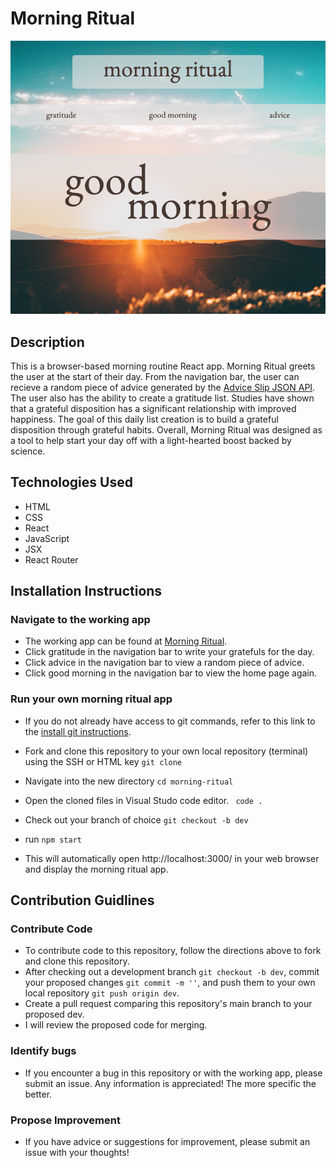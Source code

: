 # Morning Ritual

![Morning Ritual App Screenshot](./src/images/morning-ritual-ss.png)

## Description

This is a browser-based morning routine React app. Morning Ritual greets the user at the start of their day. From the navigation bar, the user can recieve a random piece of advice generated by the [Advice Slip JSON API](https://api.adviceslip.com/). The user also has the ability to create a gratitude list. Studies have shown that a grateful disposition has a significant relationship with improved happiness. The goal of this daily list creation is to build a grateful disposition through grateful habits. Overall, Morning Ritual was designed as a tool to help start your day off with a light-hearted boost backed by science.

## Technologies Used

- HTML
- CSS
- React
- JavaScript
- JSX
- React Router

## Installation Instructions

### Navigate to the working app

- The working app can be found at [Morning Ritual](https://epic-poincare-8000d1.netlify.app/).
- Click gratitude in the navigation bar to write your gratefuls for the day.
- Click advice in the navigation bar to view a random piece of advice.
- Click good morning in the navigation bar to view the home page again.

### Run your own morning ritual app

- If you do not already have access to git commands, refer to this link to the [install git instructions](https://github.com/git-guides/install-git).

- Fork and clone this repository to your own local repository (terminal) using the SSH or HTML key `git clone`
- Navigate into the new directory `cd morning-ritual`
- Open the cloned files in Visual Studo code editor. ` code .`
- Check out your branch of choice `git checkout -b dev`
- run `npm start`
- This will automatically open http://localhost:3000/ in your web browser and display the morning ritual app.

## Contribution Guidlines

### Contribute Code

- To contribute code to this repository, follow the directions above to fork and clone this repository.
- After checking out a development branch `git checkout -b dev`, commit your proposed changes `git commit -m ''`, and push them to your own local repository `git push origin dev`.
- Create a pull request comparing this repository's main branch to your proposed dev.
- I will review the proposed code for merging.

### Identify bugs

- If you encounter a bug in this repository or with the working app, please submit an issue. Any information is appreciated! The more specific the better.

### Propose Improvement

- If you have advice or suggestions for improvement, please submit an issue with your thoughts!
